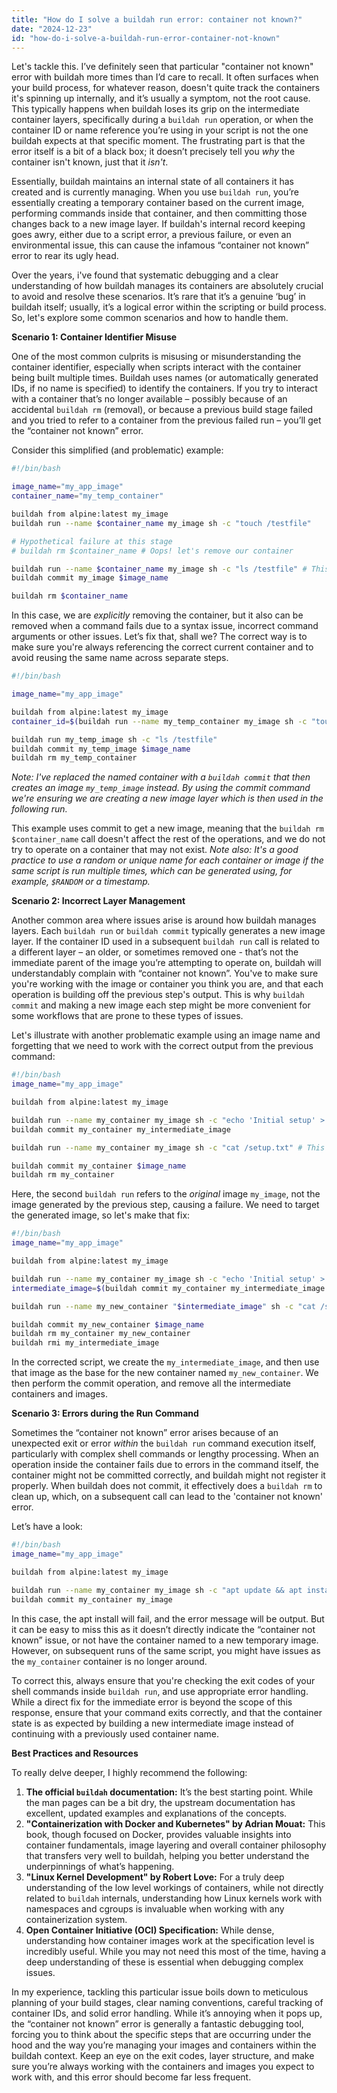 ```yaml
---
title: "How do I solve a buildah run error: container not known?"
date: "2024-12-23"
id: "how-do-i-solve-a-buildah-run-error-container-not-known"
---
```


Let's tackle this. I’ve definitely seen that particular "container not known" error with buildah more times than I’d care to recall. It often surfaces when your build process, for whatever reason, doesn't quite track the containers it's spinning up internally, and it’s usually a symptom, not the root cause. This typically happens when buildah loses its grip on the intermediate container layers, specifically during a `buildah run` operation, or when the container ID or name reference you’re using in your script is not the one buildah expects at that specific moment. The frustrating part is that the error itself is a bit of a black box; it doesn’t precisely tell you *why* the container isn't known, just that it *isn't*.

Essentially, buildah maintains an internal state of all containers it has created and is currently managing. When you use `buildah run`, you’re essentially creating a temporary container based on the current image, performing commands inside that container, and then committing those changes back to a new image layer. If buildah's internal record keeping goes awry, either due to a script error, a previous failure, or even an environmental issue, this can cause the infamous “container not known” error to rear its ugly head.

Over the years, i've found that systematic debugging and a clear understanding of how buildah manages its containers are absolutely crucial to avoid and resolve these scenarios. It’s rare that it’s a genuine ‘bug’ in buildah itself; usually, it’s a logical error within the scripting or build process. So, let's explore some common scenarios and how to handle them.

**Scenario 1: Container Identifier Misuse**

One of the most common culprits is misusing or misunderstanding the container identifier, especially when scripts interact with the container being built multiple times. Buildah uses names (or automatically generated IDs, if no name is specified) to identify the containers. If you try to interact with a container that’s no longer available – possibly because of an accidental `buildah rm` (removal), or because a previous build stage failed and you tried to refer to a container from the previous failed run – you’ll get the “container not known” error.

Consider this simplified (and problematic) example:

```bash
#!/bin/bash

image_name="my_app_image"
container_name="my_temp_container"

buildah from alpine:latest my_image
buildah run --name $container_name my_image sh -c "touch /testfile"

# Hypothetical failure at this stage
# buildah rm $container_name # Oops! let's remove our container

buildah run --name $container_name my_image sh -c "ls /testfile" # This will fail
buildah commit my_image $image_name

buildah rm $container_name
```

In this case, we are *explicitly* removing the container, but it also can be removed when a command fails due to a syntax issue, incorrect command arguments or other issues. Let’s fix that, shall we? The correct way is to make sure you're always referencing the correct current container and to avoid reusing the same name across separate steps.

```bash
#!/bin/bash

image_name="my_app_image"

buildah from alpine:latest my_image
container_id=$(buildah run --name my_temp_container my_image sh -c "touch /testfile" && buildah commit my_image my_temp_image | awk '{print $1}')

buildah run my_temp_image sh -c "ls /testfile"
buildah commit my_temp_image $image_name
buildah rm my_temp_container

```
*Note: I've replaced the named container with a `buildah commit` that then creates an image `my_temp_image` instead. By using the commit command we're ensuring we are creating a new image layer which is then used in the following run.*

This example uses commit to get a new image, meaning that the `buildah rm $container_name` call doesn't affect the rest of the operations, and we do not try to operate on a container that may not exist.
*Note also: It's a good practice to use a random or unique name for each container or image if the same script is run multiple times, which can be generated using, for example, `$RANDOM` or a timestamp.*

**Scenario 2: Incorrect Layer Management**

Another common area where issues arise is around how buildah manages layers. Each `buildah run` or `buildah commit` typically generates a new image layer. If the container ID used in a subsequent `buildah run` call is related to a different layer – an older, or sometimes removed one - that’s not the immediate parent of the image you’re attempting to operate on, buildah will understandably complain with “container not known”. You've to make sure you're working with the image or container you think you are, and that each operation is building off the previous step's output. This is why `buildah commit` and making a new image each step might be more convenient for some workflows that are prone to these types of issues.

Let's illustrate with another problematic example using an image name and forgetting that we need to work with the correct output from the previous command:
```bash
#!/bin/bash
image_name="my_app_image"

buildah from alpine:latest my_image

buildah run --name my_container my_image sh -c "echo 'Initial setup' > /setup.txt"
buildah commit my_container my_intermediate_image

buildah run --name my_container my_image sh -c "cat /setup.txt" # This will fail

buildah commit my_container $image_name
buildah rm my_container

```

Here, the second `buildah run` refers to the *original* image `my_image`, not the image generated by the previous step, causing a failure. We need to target the generated image, so let's make that fix:

```bash
#!/bin/bash
image_name="my_app_image"

buildah from alpine:latest my_image

buildah run --name my_container my_image sh -c "echo 'Initial setup' > /setup.txt"
intermediate_image=$(buildah commit my_container my_intermediate_image | awk '{print $1}')

buildah run --name my_new_container "$intermediate_image" sh -c "cat /setup.txt"

buildah commit my_new_container $image_name
buildah rm my_container my_new_container
buildah rmi my_intermediate_image
```

In the corrected script, we create the `my_intermediate_image`, and then use that image as the base for the new container named `my_new_container`. We then perform the commit operation, and remove all the intermediate containers and images.

**Scenario 3: Errors during the Run Command**

Sometimes the “container not known” error arises because of an unexpected exit or error *within* the `buildah run` command execution itself, particularly with complex shell commands or lengthy processing. When an operation inside the container fails due to errors in the command itself, the container might not be committed correctly, and buildah might not register it properly. When buildah does not commit, it effectively does a `buildah rm` to clean up, which, on a subsequent call can lead to the 'container not known' error.

Let’s have a look:

```bash
#!/bin/bash
image_name="my_app_image"

buildah from alpine:latest my_image

buildah run --name my_container my_image sh -c "apt update && apt install -y some_non_existent_package" #This will fail
buildah commit my_container my_image
```

In this case, the apt install will fail, and the error message will be output. But it can be easy to miss this as it doesn’t directly indicate the “container not known” issue, or not have the container named to a new temporary image. However, on subsequent runs of the same script, you might have issues as the `my_container` container is no longer around.

To correct this, always ensure that you're checking the exit codes of your shell commands inside `buildah run`, and use appropriate error handling. While a direct fix for the immediate error is beyond the scope of this response, ensure that your command exits correctly, and that the container state is as expected by building a new intermediate image instead of continuing with a previously used container name.

**Best Practices and Resources**

To really delve deeper, I highly recommend the following:

1.  **The official `buildah` documentation:** It’s the best starting point. While the man pages can be a bit dry, the upstream documentation has excellent, updated examples and explanations of the concepts.
2.  **"Containerization with Docker and Kubernetes" by Adrian Mouat:** This book, though focused on Docker, provides valuable insights into container fundamentals, image layering and overall container philosophy that transfers very well to buildah, helping you better understand the underpinnings of what’s happening.
3.  **"Linux Kernel Development" by Robert Love:** For a truly deep understanding of the low level workings of containers, while not directly related to `buildah` internals, understanding how Linux kernels work with namespaces and cgroups is invaluable when working with any containerization system.
4.  **Open Container Initiative (OCI) Specification:** While dense, understanding how container images work at the specification level is incredibly useful. While you may not need this most of the time, having a deep understanding of these is essential when debugging complex issues.

In my experience, tackling this particular issue boils down to meticulous planning of your build stages, clear naming conventions, careful tracking of container IDs, and solid error handling. While it’s annoying when it pops up, the “container not known” error is generally a fantastic debugging tool, forcing you to think about the specific steps that are occurring under the hood and the way you’re managing your images and containers within the buildah context. Keep an eye on the exit codes, layer structure, and make sure you’re always working with the containers and images you expect to work with, and this error should become far less frequent.
